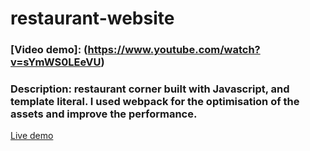 # restaurant-website
### [Video demo]: (https://www.youtube.com/watch?v=sYmWS0LEeVU)
### Description: restaurant corner built with Javascript, and template literal. I used webpack for the optimisation of the assets and improve the performance.

[Live demo](https://production.d51nj8ooi56mv.amplifyapp.com/)
